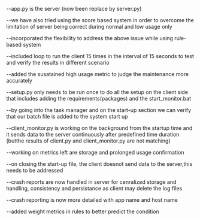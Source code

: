 --app.py is the server (now been replace by server.py)

--we have also tried using the score based system in order to overcome the limitation of server being correct during normal and low usage only

--incorporated the flexibility to address the above issue while using rule-based system

--included loop to run the client 15 times in the interval of 15 seconds to test and verify the results in different scenario

--added the susatained high usage metric to judge the maintenance more accurately

--setup.py only needs to be run once to do all the setup on the client side that includes adding the requirements(packages) and the start_monitor.bat

--by going into the task manager and on the start-up section we can verify that our batch file is added to the system start up

--client_monitor.py is working on the background from the startup time and it sends data to the server continuously after predefined time duration (butthe results of client.py and client_monitor.py are not matching)

--working on metrics left are storage and prolonged usage confirmation

--on closing the start-up file, the client doesnot send data to the server,this needs to be addressed

--crash reports are now handled in server for cenralized storage and handling, consistency and persistance as client may delete the log files

--crash reporting is now more detailed with app name and host name

--added weight metrics in rules to better predict the condition
